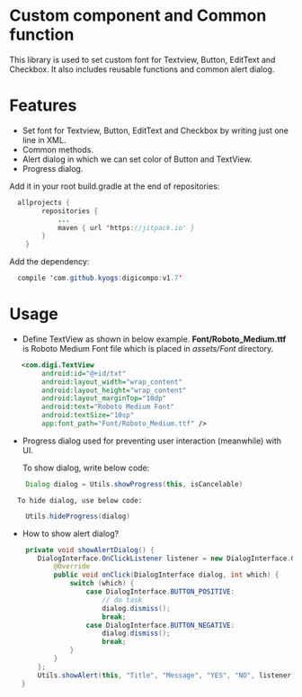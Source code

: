 # Custom component and Common function
  This library is used to set custom font for Textview, Button, EditText and Checkbox. It also includes reusable functions and
  common alert dialog.

# Features
  * Set font for Textview, Button, EditText and Checkbox by writing just one line in XML.
  * Common methods.
  * Alert dialog in which we can set color of Button and TextView.
  * Progress dialog.
  
   Add it in your root build.gradle at the end of repositories:
```java 
  allprojects {
		repositories {
			...
			maven { url 'https://jitpack.io' }
		}
	}
```
   Add the dependency:
```java 
  compile 'com.github.kyogs:digicompo:v1.7'
```

#  Usage
  * Define TextView as shown in below example.
   **Font/Roboto_Medium.ttf** is Roboto Medium Font file which is placed in *assets/Font* directory.

```XML
   <com.digi.TextView
        android:id="@+id/txt"
        android:layout_width="wrap_content"
        android:layout_height="wrap_content"
        android:layout_marginTop="10dp"
        android:text="Roboto Medium Font"
        android:textSize="10sp"
        app:font_path="Font/Roboto_Medium.ttf" />
```

*  Progress dialog used for preventing user interaction (meanwhile) with UI.

    To show dialog, write below code:
```java   
    Dialog dialog = Utils.showProgress(this, isCancelable)
```
      To hide dialog, use below code:
      
```java
    Utils.hideProgress(dialog)
```
     
 * How to show alert dialog?
 
 ```java 
     private void showAlertDialog() {
        DialogInterface.OnClickListener listener = new DialogInterface.OnClickListener() {
            @Override
            public void onClick(DialogInterface dialog, int which) {
                switch (which) {
                    case DialogInterface.BUTTON_POSITIVE:
                        // do task
                        dialog.dismiss();
                        break;
                    case DialogInterface.BUTTON_NEGATIVE:
                        dialog.dismiss();
                        break;
                }
            }
        };
        Utils.showAlert(this, "Title", "Message", "YES", "NO", listener, isCancelable, isAnimation);
    }
 ```  
    


